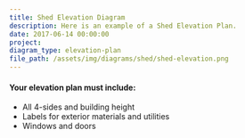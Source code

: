 ```yaml
---
title: Shed Elevation Diagram
description: Here is an example of a Shed Elevation Plan.
date: 2017-06-14 00:00:00
project:
diagram_type: elevation-plan
file_path: /assets/img/diagrams/shed/shed-elevation.png
---
```



#### Your elevation plan must include:

* All 4-sides and building height
* Labels for exterior materials and utilities
* Windows and doors